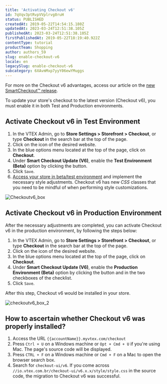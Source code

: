 ```yaml
---
title: 'Activating Checkout v6'
id: 7qVqv3ptRvpVVplrvg8ruH
status: PUBLISHED
createdAt: 2019-05-22T14:54:15.180Z
updatedAt: 2023-03-24T12:51:38.105Z
publishedAt: 2023-03-24T12:51:38.105Z
firstPublishedAt: 2019-05-22T18:19:40.922Z
contentType: tutorial
productTeam: Shopping
author: authors_59
slug: enable-checkout-v6
locale: en
legacySlug: enable-checkout-v6
subcategory: 6XAvmMxp7yyY06ewYMuggs
---
```


For more on the Checkout v6 advantages, access our article on the [new SmartCheckout™ release](/announcements/dazzle-your-customer-with-the-new-smartcheckout-shopping-experience--47B91RA1WNhUfTNg5iGU0J).

To update your store's checkout to the latest version (Checkout v6), you must enable it in both Test and Production environments.

## Activate Checkout v6 in Test Environment 

1. In the VTEX Admin, go to __Store Settings > Storefront > Checkout__, or type __Checkout__ in the search bar at the top of the page.
2. Click on the <i class="fas fa-cog" alt="engrenagem azul"></i> icon of the desired website.
3. In the blue options menu located at the top of the page, click on __Checkout__.
4. Under __Smart Checkout Update (V6)__, enable the __Test Environment (Beta)__ option by clicking the <i class="fas fa-toggle-on"></i> button.
5. Click `Save`.
6. [Access your store in beta/test environment](/tutorial/access-beta-environment-through-myvtex-com-domain--3BHM289568gcSwk2O80Asu) and implement the necessary style adjustments. Checkout v6 has new _CSS_ classes that you need to be mindful of when performing style customizations.

![Checkoutv6_box](https://images.ctfassets.net/alneenqid6w5/9hAJfi1LLwpFlcB5iWA3k/f185469ae22029d00f5d19f3b6a8cf1b/CheckoutV6_box_EN.png)

## Activate Checkout v6 in Production Environment

After the necessary adjustments are completed, you can activate Checkout v6 in the production environment, by following the steps below:

1. In the VTEX Admin, go to __Store Settings > Storefront > Checkout__, or type __Checkout__ in the search bar at the top of the page.
2. Click on the <i class="fas fa-cog" alt="engrenagem azul"></i> icon of the desired website.
3. In the blue options menu located at the top of the page, click on __Checkout__.
4. Under __Smart Checkout Update (V6)__, enable the __Production Environment (Beta)__ option by clicking the <i class="fas fa-toggle-on"></i> button and in the two checkboxes of the checklist.
5. Click `Save`.

After this step, Checkout v6 would be installed in your store.

![checkoutv6_box_2](https://images.ctfassets.net/alneenqid6w5/1gXZSHO1C5yRDF6GL6h5IK/f38745c904dfcb233ec0b09d3c01b2a2/CheckoutV6_box2_EN.png)

## How to ascertain whether Checkout v6 was properly installed?

1. Access the URL `{{accountName}}.myvtex.com/checkout`
2. Press `Ctrl + U` on a Windows machine or `Opt + Cmd + U` if you're using Mac. The page's source code will be displayed.
3. Press `CTRL + F` on a Windows machine or `Cmd + F` on a Mac to open the browser search box.
4. Search for `checkout-ui/v6`. If you come across `//io.vtex.com.br/checkout-ui/v6.x.x/style/style.css` in the source code, the migration to Checkout v6 was successful.
